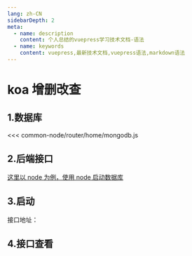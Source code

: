 ```yaml
---
lang: zh-CN
sidebarDepth: 2
meta:
  - name: description
    content: 个人总结的vuepress学习技术文档-语法
  - name: keywords
    content: vuepress,最新技术文档,vuepress语法,markdown语法
---
```


# koa 增删改查

## 1.数据库

<<< common-node/router/home/mongodb.js

## 2.后端接口

<a href="/web-mysql/base/practice/3.gitlab.html">这里以 node 为例，使用 node 启动数据库</a>

## 3.启动

接口地址：

## 4.接口查看
